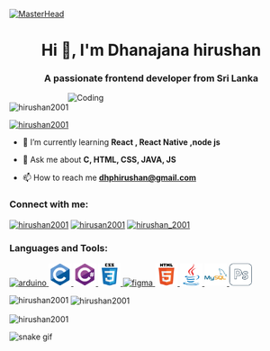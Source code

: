[![MasterHead](https://res.cloudinary.com/practicaldev/image/fetch/s--7-s6BXGM--/c_imagga_scale,f_auto,fl_progressive,h_420,q_auto,w_1000/https://dev-to-uploads.s3.amazonaws.com/i/th2i72qu0rnt6hr9zn43.jpg)](https://hirushan2001.io)
<h1 align="center">Hi 👋, I'm Dhanajana hirushan</h1>
<h3 align="center">A passionate frontend developer from Sri Lanka</h3>

<img align="right" alt="Coding" width="400" src="https://cdn.dribbble.com/users/1162077/screenshots/3848914/programmer.gif">


<p align="left"> <img src="https://komarev.com/ghpvc/?username=hirushan2001&label=Profile%20views&color=0e75b6&style=flat" alt="hirushan2001" /> </p>

<p align="left"> <a href="https://twitter.com/hirushan2001" target="blank"><img src="https://img.shields.io/twitter/follow/hirushan2001?logo=twitter&style=for-the-badge" alt="hirushan2001" /></a> </p>

- 🌱 I’m currently learning **React , React Native ,node js**

- 💬 Ask me about **C, HTML, CSS, JAVA, JS**

- 📫 How to reach me **dhphirushan@gmail.com**

<h3 align="left">Connect with me:</h3>
<p align="left">
<a href="https://twitter.com/hirushan2001" target="blank"><img align="center" src="https://raw.githubusercontent.com/rahuldkjain/github-profile-readme-generator/master/src/images/icons/Social/twitter.svg" alt="hirushan2001" height="30" width="40" /></a>
<a href="https://fb.com/hirusan2001" target="blank"><img align="center" src="https://raw.githubusercontent.com/rahuldkjain/github-profile-readme-generator/master/src/images/icons/Social/facebook.svg" alt="hirusan2001" height="30" width="40" /></a>
<a href="https://instagram.com/hirushan_2001" target="blank"><img align="center" src="https://raw.githubusercontent.com/rahuldkjain/github-profile-readme-generator/master/src/images/icons/Social/instagram.svg" alt="hirushan_2001" height="30" width="40" /></a>
</p>

<h3 align="left">Languages and Tools:</h3>
<p align="left"> <a href="https://www.arduino.cc/" target="_blank" rel="noreferrer"> <img src="https://cdn.worldvectorlogo.com/logos/arduino-1.svg" alt="arduino" width="40" height="40"/> </a> <a href="https://www.cprogramming.com/" target="_blank" rel="noreferrer"> <img src="https://raw.githubusercontent.com/devicons/devicon/master/icons/c/c-original.svg" alt="c" width="40" height="40"/> </a> <a href="https://www.w3schools.com/cs/" target="_blank" rel="noreferrer"> <img src="https://raw.githubusercontent.com/devicons/devicon/master/icons/csharp/csharp-original.svg" alt="csharp" width="40" height="40"/> </a> <a href="https://www.w3schools.com/css/" target="_blank" rel="noreferrer"> <img src="https://raw.githubusercontent.com/devicons/devicon/master/icons/css3/css3-original-wordmark.svg" alt="css3" width="40" height="40"/> </a> <a href="https://www.figma.com/" target="_blank" rel="noreferrer"> <img src="https://www.vectorlogo.zone/logos/figma/figma-icon.svg" alt="figma" width="40" height="40"/> </a> <a href="https://www.w3.org/html/" target="_blank" rel="noreferrer"> <img src="https://raw.githubusercontent.com/devicons/devicon/master/icons/html5/html5-original-wordmark.svg" alt="html5" width="40" height="40"/> </a> <a href="https://www.java.com" target="_blank" rel="noreferrer"> <img src="https://raw.githubusercontent.com/devicons/devicon/master/icons/java/java-original.svg" alt="java" width="40" height="40"/> </a> <a href="https://www.mysql.com/" target="_blank" rel="noreferrer"> <img src="https://raw.githubusercontent.com/devicons/devicon/master/icons/mysql/mysql-original-wordmark.svg" alt="mysql" width="40" height="40"/> </a> <a href="https://www.photoshop.com/en" target="_blank" rel="noreferrer"> <img src="https://raw.githubusercontent.com/devicons/devicon/master/icons/photoshop/photoshop-line.svg" alt="photoshop" width="40" height="40"/> </a> </p>

<p><img align="left" src="https://github-readme-stats.vercel.app/api/top-langs?username=hirushan2001&show_icons=true&locale=en&layout=compact" alt="hirushan2001" /></p>

<p>&nbsp;<img align="center" src="https://github-readme-stats.vercel.app/api?username=hirushan2001&show_icons=true&locale=en" alt="hirushan2001" /></p>

<p><img align="center" src="https://github-readme-streak-stats.herokuapp.com/?user=hirushan2001&" alt="hirushan2001" /></p>

![snake gif](https://github.com/hirushan2001/hirushan2001/blob/output/github-contribution-grid-snake.svg)
